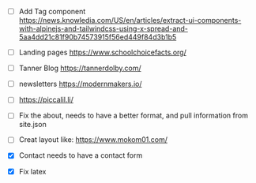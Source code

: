 - [ ] Add Tag component
    https://news.knowledia.com/US/en/articles/extract-ui-components-with-alpinejs-and-tailwindcss-using-x-spread-and-5aa4dd21c81f90b74573915f56ed449f84d3b1b5

- [ ] Landing pages
    https://www.schoolchoicefacts.org/

- [ ] Tanner Blog
    https://tannerdolby.com/

- [ ] newsletters
    https://modernmakers.io/

- [ ] https://piccalil.li/
- [ ] Fix the about, needs to have a better format, and pull information from site.json
- [ ] Creat layout like: https://www.mokom01.com/



- [x] Contact needs to have a contact form
- [x] Fix latex

